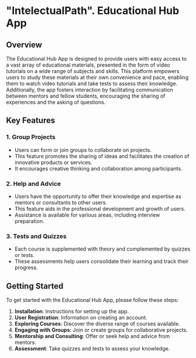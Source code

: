 # "IntelectualPath". Educational Hub App

## Overview

The Educational Hub App is designed to provide users with easy access to a vast array of educational materials, presented in the form of video tutorials on a wide range of subjects and skills. This platform empowers users to study these materials at their own convenience and pace, enabling them to watch video tutorials and take tests to assess their knowledge. Additionally, the app fosters interaction by facilitating communication between mentors and fellow students, encouraging the sharing of experiences and the asking of questions.

## Key Features

### 1. Group Projects

- Users can form or join groups to collaborate on projects.
- This feature promotes the sharing of ideas and facilitates the creation of innovative products or services.
- It encourages creative thinking and collaboration among participants.

### 2. Help and Advice

- Users have the opportunity to offer their knowledge and expertise as mentors or consultants to other users.
- This feature aids in the professional development and growth of users.
- Assistance is available for various areas, including interview preparation.

### 3. Tests and Quizzes

- Each course is supplemented with theory and complemented by quizzes or tests.
- These assessments help users consolidate their learning and track their progress.

## Getting Started

To get started with the Educational Hub App, please follow these steps:

1. **Installation**: Instructions for setting up the app.
2. **User Registration**: Information on creating an account.
3. **Exploring Courses**: Discover the diverse range of courses available.
4. **Engaging with Groups**: Join or create groups for collaborative projects.
5. **Mentorship and Consulting**: Offer or seek help and advice from mentors.
6. **Assessment**: Take quizzes and tests to assess your knowledge.
